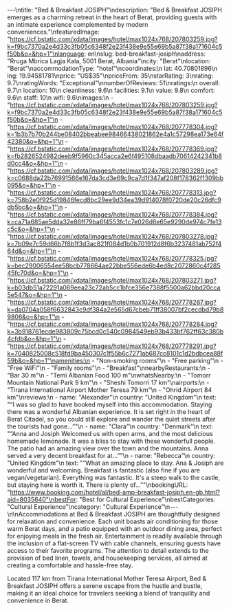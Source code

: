 ---\ntitle: "Bed & Breakfast JOSIPH"\ndescription: "Bed & Breakfast JOSIPH emerges as a charming retreat in the heart of Berat, providing guests with an intimate experience complemented by modern conveniences."\nfeaturedImage: "https://cf.bstatic.com/xdata/images/hotel/max1024x768/207803259.jpg?k=f9bc7370a2e4d33c3fb05c6348f2e23f438e9e55e69b5a87f38a171604c5f50b&o=&hp=1"\nlanguage: en\nslug: bed-breakfast-josiph\naddress: "Rruga Mbrica Lagja Kala, 5001 Berat, Albania"\ncity: "Berat"\nlocation: "Berat"\naccommodationType: "hotel"\ncoordinates:\n  lat: 40.70801896\n  lng: 19.94581781\nprice: "US$35"\npriceFrom: 35\nstarRating: 3\nrating: 9.7\nratingWords: "Exceptional"\nnumberOfReviews: 51\nratings:\n  overall: 9.7\n  location: 10\n  cleanliness: 9.6\n  facilities: 9.1\n  value: 9.8\n  comfort: 9.6\n  staff: 10\n  wifi: 9.6\nimages:\n  - "https://cf.bstatic.com/xdata/images/hotel/max1024x768/207803259.jpg?k=f9bc7370a2e4d33c3fb05c6348f2e23f438e9e55e69b5a87f38a171604c5f50b&o=&hp=1"\n  - "https://cf.bstatic.com/xdata/images/hotel/max1024x768/207778304.jpg?k=1b3b7b70b244be08402bbeabee98466438021862e4a1c57298ea173e64f42380&o=&hp=1"\n  - "https://cf.bstatic.com/xdata/images/hotel/max1024x768/207778369.jpg?k=fb2826524982deeb9f5960c345acca2e6f495108dbaadb70614242341b8d0cc4&o=&hp=1"\n  - "https://cf.bstatic.com/xdata/images/hotel/max1024x768/207803289.jpg?k=c0688da22b76991566e167da3cd3e69c9ca7d1f347af208f178362f1309bb095&o=&hp=1"\n  - "https://cf.bstatic.com/xdata/images/hotel/max1024x768/207778313.jpg?k=758b2e0f925d19846fecd8bc29ee9d34ea39d914078f0720de20c26dfc9db5bc&o=&hp=1"\n  - "https://cf.bstatic.com/xdata/images/hotel/max1024x768/207778384.jpg?k=ca71a685ae5dda32e86ff79ba6f4553fc1c7e026d6e65e9290de974c7fe13c5c&o=&hp=1"\n  - "https://cf.bstatic.com/xdata/images/hotel/max1024x768/207803278.jpg?k=7b09e7c59d66b7f8b1f3d3ac821f084d1b0b701912d8f6b3237481ab752f464d&o=&hp=1"\n  - "https://cf.bstatic.com/xdata/images/hotel/max1024x768/207778325.jpg?k=bec29006554ee58bcb778664ae22bbe556ede6b4ed8c2072860c4f28545fc70d&o=&hp=1"\n  - "https://cf.bstatic.com/xdata/images/hotel/max1024x768/207803271.jpg?k=b03db51a72291a069eea23c72ab5cc1bfce356e7388f5500a62bbd20cca5e547&o=&hp=1"\n  - "https://cf.bstatic.com/xdata/images/hotel/max1024x768/207778287.jpg?k=da0704a058f6632843c9df384a2e565d67cbeb71ff38007bf2cecdbd79b89806&o=&hp=1"\n  - "https://cf.bstatic.com/xdata/images/hotel/max1024x768/207778284.jpg?k=3b918761ecde983809c75bcd0c540c0984549eb93b433bf762ff63c380b4cfdb&o=&hp=1"\n  - "https://cf.bstatic.com/xdata/images/hotel/max1024x768/207778291.jpg?k=7040825008c518fd9ba450307c1f55b6c7271ab687cc8101c1d2bdbcea88f59b&o=&hp=1"\namenities:\n  - "Non-smoking rooms"\n  - "Free parking"\n  - "Free WiFi"\n  - "Family rooms"\n  - "Breakfast"\nnearbyRestaurants:\n  - "Bar 30 m"\n  - "Temi Albanian Food 100 m"\nwhatsNearby:\n  - "Tomorr Mountain National Park 9 km"\n  - "Sheshi Tomorri 17 km"\nairports:\n  - "Tirana International Airport Mother Teresa 79 km"\n  - "Ohrid Airport 84 km"\nreviews:\n  - name: "Alexander"\n    country: "United Kingdom"\n    text: "“I was so glad to have booked myself into this accommodation. Staying there was a wonderful Albanian experience. It is set right in the heart of Berat Citadel, so you could still explore and wander the quiet streets after the tourists had gone...”"\n  - name: "Clara"\n    country: "Denmark"\n    text: "“Anna and Josiph Welcomed us with open arms, and the most delicious homemade lemonade. It was a bliss to stay with these wonderfull people. The patio had an amazing view over the town and the mountains. Anna served a very decent breakfast for at...”"\n  - name: "Rebecca"\n    country: "United Kingdom"\n    text: "“What an amazing place to stay. Ana & Josiph are wonderful and welcoming. Breakfast is fantastic (also fine if you are vegan/vegetarian). Everything was fantastic. It's a steep walk to the castle, but staying here is worth it. There is plenty of...”"\nbookingURL: "https://www.booking.com/hotel/al/bed-amp-breakfast-josiph.en-gb.html?aid=8035640"\nbestFor: "Best for Cultural Experience"\nbestCategories: "Cultural Experience"\ncategory: "Cultural Experience"\n---\n\nAccommodations at Bed & Breakfast JOSIPH are thoughtfully designed for relaxation and convenience. Each unit boasts air conditioning for those warm Berat days, and a patio equipped with an outdoor dining area, perfect for enjoying meals in the fresh air. Entertainment is readily available through the inclusion of a flat-screen TV with cable channels, ensuring guests have access to their favorite programs. The attention to detail extends to the provision of bed linen, towels, and housekeeping services, all aimed at creating a comfortable and hassle-free stay.

Located 117 km from Tirana International Mother Teresa Airport, Bed & Breakfast JOSIPH offers a serene escape from the hustle and bustle, making it an ideal choice for travelers seeking a blend of tranquility and convenience in Berat.